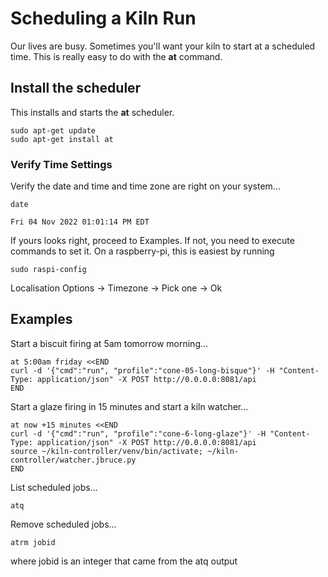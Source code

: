 Scheduling a Kiln Run
=====================

Our lives are busy. Sometimes you'll want your kiln to start at a scheduled time. This is really easy to do with the **at** command.


## Install the scheduler

This installs and starts the **at** scheduler.

    sudo apt-get update
    sudo apt-get install at

### Verify Time Settings

Verify the date and time and time zone are right on your system...

    date

    Fri 04 Nov 2022 01:01:14 PM EDT

If yours looks right, proceed to Examples. If not, you need to execute commands to set it. On a raspberry-pi, this is easiest by running

    sudo raspi-config

Localisation Options -> Timezone -> Pick one -> Ok


## Examples

Start a biscuit firing at 5am tomorrow morning...

    at 5:00am friday <<END
    curl -d '{"cmd":"run", "profile":"cone-05-long-bisque"}' -H "Content-Type: application/json" -X POST http://0.0.0.0:8081/api
    END

Start a glaze firing in 15 minutes and start a kiln watcher...

    at now +15 minutes <<END
    curl -d '{"cmd":"run", "profile":"cone-6-long-glaze"}' -H "Content-Type: application/json" -X POST http://0.0.0.0:8081/api
    source ~/kiln-controller/venv/bin/activate; ~/kiln-controller/watcher.jbruce.py
    END

List scheduled jobs...

    atq

Remove scheduled jobs...
 
    atrm jobid

where jobid is an integer that came from the atq output
